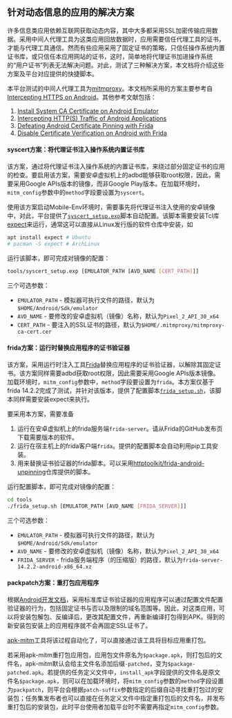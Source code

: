 <!-- vim: set nospell iminsert=2: -->
<!-- vimc: call SyntaxRange#Include('```sh', '```', 'sh', 'NonText'): -->

## 针对动态信息的应用的解决方案

许多信息类应用依赖互联网获取动态内容，其中大多都采用SSL加密传输应用数据。采用中间人代理工具为这类应用回放数据时，应用需要信任代理工具的证书，才能与代理工具通信。然而有些应用采用了固定证书的策略，只信任操作系统内置证书库，或只信任本应用网站的证书，这时，简单地将代理证书加进操作系统的“用户证书”列表无法解决问题。对此，测试了三种解决方案，本文档将介绍这些方案及平台对应提供的快捷脚本。

本平台测试的中间人代理工具为[mitmproxy](https://mitmproxy.org/)。本文档所采用的方案主要参考自[Intercepting HTTPS on Android](https://httptoolkit.com/blog/intercepting-android-https/)。其他参考文献包括：

1. [Install System CA Certificate on Android Emulator](https://docs.mitmproxy.org/stable/howto-install-system-trusted-ca-android/)
2. [Intercepting HTTP(S) Traffic of Android Applications](https://kpj.github.io/misc/InterceptingHTTPTraffic.html)
3. [Defeating Android Certificate Pinning with Frida](https://httptoolkit.com/blog/frida-certificate-pinning/)
4. [Disable Certificate Verification on Android with Frida](https://www.gabriel.urdhr.fr/2021/03/17/frida-disable-certificate-check-on-android/)

#### syscert方案：将代理证书注入操作系统内置证书库

该方案，通过将代理证书注入操作系统的内置证书库，来绕过部分固定证书的应用的检查。要启用该方案，需要安卓虚拟机上的adbd能够获取root权限，因此，需要采用Google APIs版本的镜像，而非Google Play版本。在加载环境时，`mitm_config`参数中的`method`字段要设置为`syscert`。

使用该方案启动Mobile-Env环境时，需要事先将代理证书注入使用的安卓镜像中，对此，平台提供了[`syscert_setup.exp`](../tools/syscert_setup.exp)脚本自动配置。该脚本需要安装Tcl库[expect](https://www.nist.gov/services-resources/software/expect)来运行，通常这可以直接从Linux发行版的软件仓库中安装，如

```sh
apt install expect # Ubuntu
# pacman -S expect # ArchLinux
```

运行该脚本，即可完成对镜像的配置：

```sh
tools/syscert_setup.exp [EMULATOR_PATH [AVD_NAME [CERT_PATH]]]
```

三个可选参数：

+ `EMULATOR_PATH` - 模拟器可执行文件的路径，默认为`$HOME/Android/Sdk/emulator`
+ `AVD_NAME` - 要修改的安卓虚拟机（镜像）名称，默认为`Pixel_2_API_30_x64`
+ `CERT_PATH` - 要注入的SSL证书的路径，默认为`$HOME/.mitmproxy/mitmproxy-ca-cert.cer`

#### frida方案：运行时替换应用程序的证书验证器

该方案，采用运行时注入工具[Frida](https://github.com/frida/frida)替换应用程序的证书验证器，以解除其固定证书。该方案同样需要adbd获取root权限，因此需要采用Google APIs版本镜像。加载环境时，`mitm_config`参数中，`method`字段要设置为`frida`。本方案仅基于frida 14.2.2完成了测试，并针对该版本，提供了配置脚本[`frida_setup.sh`](../tools/frida_setup.sh)，该脚本同样需要安装expect来执行。

要采用本方案，需要准备

1. 运行在安卓虚拟机上的frida服务端`frida-server`。请从Frida的GitHub发布页下载需要版本的软件。
2. 运行在宿主机上的frida客户端`frida`。提供的配置脚本会自动利用pip工具安装。
3. 用来替换证书验证器的frida脚本。可以采用[httptoolkit/frida-android-unpinning](https://github.com/httptoolkit/frida-android-unpinning)仓库提供的脚本。

运行配置脚本，即可完成对镜像的配置：

```sh
cd tools
./frida_setup.sh [EMULATOR_PATH [AVD_NAME [FRIDA_SERVER]]]
```

三个可选参数：

+ `EMULATOR_PATH` - 模拟器可执行文件的路径，默认为`$HOME/Android/Sdk/emulator`
+ `AVD_NAME` - 要修改的安卓虚拟机（镜像）名称，默认为`Pixel_2_API_30_x64`
+ `FRIDA_SERVER` - frida服务端程序（的压缩版）的路径，默认为`frida-server-14.2.2-android-x86_64.xz`

#### packpatch方案：重打包应用程序

根据[Android开发文档](https://developer.android.com/training/articles/security-config)，采用标准库证书验证器的应用程序可以通过配置文件配置验证器的行为，包括固定证书与否以及限制的域名范围等。因此，对这类应用，可以将安装包解包、反编译后，更改其配置文件，再重新编译打包得到APK。得到的新安装包安装上的应用程序就不会再固定SSL证书了。

[apk-mitm](https://github.com/shroudedcode/apk-mitm)工具将该过程自动化了，可以直接通过该工具将目标应用重打包。

若采用apk-mitm重打包应用包，应用包文件原名为`$package.apk`，则打包后的文件名，apk-mitm默认会给主文件名添加后缀`-patched`，变为`$package-patched.apk`。若提供的任务定义文件中，`install_apk`字段提供的文件名是原文件名`$package.apk`，则可以在加载环境时，将`mitm_config`参数的`method`字段设置为`packpatch`，则平台会根据`patch-suffix`参数指定的后缀自动寻找重打包过的安装包；任务集发布者也可以直接在任务定义文件中指定重打包后的文件名，并发布重打包后的安装包，此时平台使用者加载平台时不需要再指定`mitm_config`参数。
